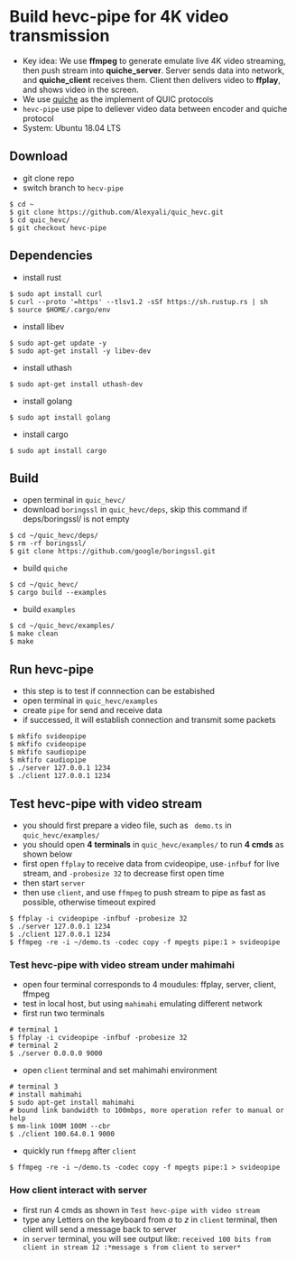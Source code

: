 
# Build **hevc-pipe** for 4K video transmission
- Key idea: We use **ffmpeg** to generate emulate live 4K video streaming, then push stream into **quiche_server**. Server sends data into network, and **quiche_client** receives them. Client then delivers video to **ffplay**, and shows video in the screen.
- We use [quiche](https://github.com/cloudflare/quiche.git) as the implement of QUIC protocols
- `hevc-pipe` use pipe to deliever video data between encoder and quiche protocol
- System: Ubuntu 18.04 LTS

## Download
- git clone repo
- switch branch to `hecv-pipe`
```shell
$ cd ~
$ git clone https://github.com/Alexyali/quic_hevc.git
$ cd quic_hevc/
$ git checkout hevc-pipe
```

## Dependencies
- install rust
```shell
$ sudo apt install curl
$ curl --proto '=https' --tlsv1.2 -sSf https://sh.rustup.rs | sh
$ source $HOME/.cargo/env
```

- install libev
```shell
$ sudo apt-get update -y
$ sudo apt-get install -y libev-dev
```

- install uthash
```shell
$ sudo apt-get install uthash-dev
```

- install golang
```shell
$ sudo apt install golang
```

- install cargo
```shell
$ sudo apt install cargo
```


## Build
- open terminal in `quic_hevc/`
- download `boringssl` in `quic_hevc/deps`, skip this command if deps/boringssl/ is not empty
```shell
$ cd ~/quic_hevc/deps/
$ rm -rf boringssl/
$ git clone https://github.com/google/boringssl.git
```

- build `quiche`
```shell
$ cd ~/quic_hevc/
$ cargo build --examples
```

- build `examples`
```shell
$ cd ~/quic_hevc/examples/
$ make clean
$ make
```

## Run **hevc-pipe**
- this step is to test if connnection can be estabished
- open terminal in `quic_hevc/examples`
- create `pipe` for send and receive data
- if successed, it will establish connection and transmit some packets
```shell
$ mkfifo svideopipe
$ mkfifo cvideopipe
$ mkfifo saudiopipe
$ mkfifo caudiopipe
$ ./server 127.0.0.1 1234
$ ./client 127.0.0.1 1234
```

## Test **hevc-pipe** with video stream
- you should first prepare a video file, such as ` demo.ts` in `quic_hevc/examples/`
- you should open **4 terminals** in `quic_hevc/examples/` to run **4 cmds** as shown below
- first open `ffplay` to receive data from cvideopipe, use`-infbuf` for live stream, and `-probesize 32` to decrease first open time
- then start `server`
- then use `client`, and use `ffmpeg` to push stream to pipe as fast as possible, otherwise timeout expired
```shell
$ ffplay -i cvideopipe -infbuf -probesize 32
$ ./server 127.0.0.1 1234
$ ./client 127.0.0.1 1234
$ ffmpeg -re -i ~/demo.ts -codec copy -f mpegts pipe:1 > svideopipe
```

### Test **hevc-pipe** with video stream under mahimahi
- open four terminal corresponds to 4 moudules: ffplay, server, client, ffmpeg
- test in local host, but using `mahimahi` emulating different network
- first run two terminals
```shell
# terminal 1
$ ffplay -i cvideopipe -infbuf -probesize 32
# terminal 2
$ ./server 0.0.0.0 9000
```
- open `client` terminal and set mahimahi environment
```shell
# terminal 3
# install mahimahi
$ sudo apt-get install mahimahi
# bound link bandwidth to 100mbps, more operation refer to manual or help
$ mm-link 100M 100M --cbr
$ ./client 100.64.0.1 9000
```
- quickly run `ffmepg` after `client`
```shell
$ ffmpeg -re -i ~/demo.ts -codec copy -f mpegts pipe:1 > svideopipe
```

### How client interact with server
- first run 4 cmds as shown in `Test hevc-pipe with video stream`
- type any Letters on the keyboard from *a* to *z* in `client` terminal, then client will send a message back to server
- in `server` terminal, you will see output like: `received 100 bits from client in stream 12 :*message s from client to server*`
